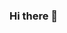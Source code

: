 ### Hi there 👋

<!--
**Fernandoakafox/Fernandoakafox** is a ✨ _special_ ✨ repository because its `README.md` (this file) appears on your GitHub profile.

Here are some ideas to get you started:

- 📓 I’m currently studying computer science!
